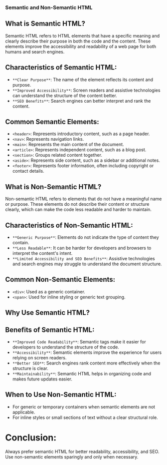 ### **Semantic and Non-Semantic HTML**

## What is Semantic HTML?

Semantic HTML refers to HTML elements that have a specific meaning and clearly describe their purpose in both the code and the content. These elements improve the accessibility and readability of a web page for both humans and search engines.

## **Characteristics of Semantic HTML**:

- `**Clear Purpose**`: The name of the element reflects its content and purpose.
- `**Improved Accessibility**`: Screen readers and assistive technologies can understand the structure of the content better.
- `**SEO Benefits**`: Search engines can better interpret and rank the content.

## **Common Semantic Elements**:

- `<header>`: Represents introductory content, such as a page header.
- `<nav>`: Represents navigation links.
- `<main>`: Represents the main content of the document.
- `<article>`: Represents independent content, such as a blog post.
- `<section>`: Groups related content together.
- `<aside>`: Represents side content, such as a sidebar or additional notes.
- `<footer>`: Represents footer information, often including copyright or contact details.


## What is Non-Semantic HTML?

Non-semantic HTML refers to elements that do not have a meaningful name or purpose. These elements do not describe their content or structure clearly, which can make the code less readable and harder to maintain.

## **Characteristics of Non-Semantic HTML**:

- `**Generic Purpose**`: Elements do not indicate the type of content they contain.
- `**Less Readable**`: It can be harder for developers and browsers to interpret the content's intent.
- `**Limited Accessibility and SEO Benefits**`: Assistive technologies and search engines may struggle to understand the document structure.

## **Common Non-Semantic Elements**:
- `<div>`: Used as a generic container.
- `<span>`: Used for inline styling or generic text grouping.


## Why Use Semantic HTML?
## Benefits of Semantic HTML:

- `**Improved Code Readability**`: Semantic tags make it easier for developers to understand the structure of the code.
- `**Accessibility**`: Semantic elements improve the experience for users relying on screen readers.
- `**Better SEO**`: Search engines rank content more effectively when the structure is clear.
- `**Maintainability**`: Semantic HTML helps in organizing code and makes future updates easier.

## When to Use Non-Semantic HTML:

- For generic or temporary containers when semantic elements are not applicable.
- For inline styles or small sections of text without a clear structural role.

# **Conclusion**:
Always prefer semantic HTML for better readability, accessibility, and SEO. Use non-semantic elements sparingly and only when necessary.